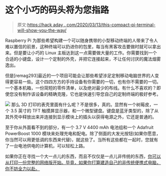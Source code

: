 # 这个小巧的码头将为您指路

> 原文:[https://hack aday . com/2020/03/13/this-compact-pi-terminal-will-show-you-the-way/](https://hackaday.com/2020/03/13/this-compact-pi-terminal-will-show-you-the-way/)

Raspberry Pi 为那些希望构建一个可以随身携带的小型移动终端的人带来了令人难以置信的前景，这种终端可以扔进你的包里，每当有黑客攻击要做时就可以拿出来。但是要让小巧的 Linux 主板达到这一点需要做大量的工作。你需要找到一个合适的小键盘，设计一个定制的外壳，并把它连接起来，不让任何讨厌的魔法烟雾逸出。

但是[remag293]最近的一个项目可能会让那些希望涉足定制移动电脑世界的人变得更容易一些。这个四四方方的手持设备有你需要的一切，也有你不需要的一切。一个基本机箱，一份简短的零件清单，以及绝对最少的布线。有什么不喜欢的？即使您没有制作该设备的精确克隆，它也是快速引导您自己的定制终端的极好参考。

[![](../Images/6b4c61f39243a96f244d05318e0866a8.png)](https://hackaday.com/wp-content/uploads/2020/03/piterm_detail.jpg) 那么 3D 打印的表壳里面有什么呢？不是很多，真的。显然有一个树莓皮，一个 3.5 英寸的 TFT 触摸屏显示器，和一个微型键盘。键盘是蓝牙类型的，除了从其外壳中释放出来并连接到显示模块上的插头以获得电源之外，它还是普通的。

至于你从外面看不到的部分，有一个 3.7 V 4400 mAh 电池组和一个 Adafruit PowerBoost 1000 模块来处理充电和配电。除了侧面的大发光按钮(如果你愿意，你当然可以用更低调的东西来代替)，就这些了。当所有这些都在一起时，您就有了一台电池供电的计算机，可以轻松上路。

如果你正在寻找一个大一点儿的东西，而且不仅仅是一点儿非传统的东西，[你可以从打印一份完整的网络版开始。毕竟，如果你打算建造自己的非传统便携式电脑，你不妨全力以赴。](https://hackaday.com/2019/09/20/3d-printed-virtuscope-is-a-raspberry-pi-4-cyberdeck-with-a-purpose/)
